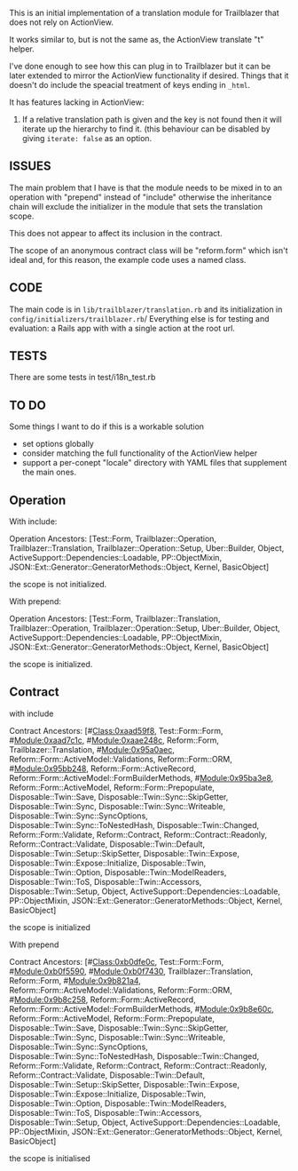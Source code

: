 
This is an initial implementation of a translation module for Trailblazer
that does not rely on ActionView.

It works similar to, but is not the same as, the ActionView translate "t"
helper.

I've done enough to see how this can plug in to Trailblazer but it can be
later extended to mirror the ActionView functionality if desired. Things that
it doesn't do include the speacial treatment of keys ending in `_html`.

It has features lacking in ActionView:

1. If a relative translation path is given and the key is not found then
it will iterate up the hierarchy to find it. (this behaviour can be disabled
by giving `iterate: false` as an option.

ISSUES
------

The main problem that I have is that the module needs to be mixed in to an
operation with "prepend" instead of "include" otherwise the inheritance chain
will exclude the initializer in the module that sets the translation scope.

This does not appear to affect its inclusion in the contract.

The scope of an anonymous contract class will be "reform.form" which isn't
ideal and, for this reason, the example code uses a named class.

CODE
----

The main code is in `lib/trailblazer/translation.rb` and its initialization
in `config/initializers/trailblazer.rb`/ Everything else is for testing and
evaluation: a Rails app with with a single action at the root url.

TESTS
-----

There are some tests in test/i18n_test.rb

TO DO
-----

Some things I want to do if this is a workable solution

* set options globally
* consider matching the full functionality of the ActionView helper
* support a per-conept "locale" directory with YAML files that supplement
  the main ones.


Operation
---------

With include:

Operation Ancestors:
[Test::Form, Trailblazer::Operation, Trailblazer::Translation, Trailblazer::Operation::Setup, Uber::Builder, Object, ActiveSupport::Dependencies::Loadable, PP::ObjectMixin, JSON::Ext::Generator::GeneratorMethods::Object, Kernel, BasicObject]

the scope is not initialized.

With prepend:

Operation Ancestors:
[Test::Form, Trailblazer::Translation, Trailblazer::Operation, Trailblazer::Operation::Setup, Uber::Builder, Object, ActiveSupport::Dependencies::Loadable, PP::ObjectMixin, JSON::Ext::Generator::GeneratorMethods::Object, Kernel, BasicObject]

the scope is initialized.


Contract
--------

with include

Contract Ancestors:
[#<Class:0xaad59f8>, Test::Form::Form, #<Module:0xaad7c1c>, #<Module:0xaae248c>, Reform::Form, Trailblazer::Translation, #<Module:0x95a0aec>, Reform::Form::ActiveModel::Validations, Reform::Form::ORM, #<Module:0x95bb248>, Reform::Form::ActiveRecord, Reform::Form::ActiveModel::FormBuilderMethods, #<Module:0x95ba3e8>, Reform::Form::ActiveModel, Reform::Form::Prepopulate, Disposable::Twin::Save, Disposable::Twin::Sync::SkipGetter, Disposable::Twin::Sync, Disposable::Twin::Sync::Writeable, Disposable::Twin::Sync::SyncOptions, Disposable::Twin::Sync::ToNestedHash, Disposable::Twin::Changed, Reform::Form::Validate, Reform::Contract, Reform::Contract::Readonly, Reform::Contract::Validate, Disposable::Twin::Default, Disposable::Twin::Setup::SkipSetter, Disposable::Twin::Expose, Disposable::Twin::Expose::Initialize, Disposable::Twin, Disposable::Twin::Option, Disposable::Twin::ModelReaders, Disposable::Twin::ToS, Disposable::Twin::Accessors, Disposable::Twin::Setup, Object, ActiveSupport::Dependencies::Loadable, PP::ObjectMixin, JSON::Ext::Generator::GeneratorMethods::Object, Kernel, BasicObject]

the scope is initialized

With prepend

Contract Ancestors:
[#<Class:0xb0dfe0c>, Test::Form::Form, #<Module:0xb0f5590>, #<Module:0xb0f7430>, Trailblazer::Translation, Reform::Form, #<Module:0x9b821a4>, Reform::Form::ActiveModel::Validations, Reform::Form::ORM, #<Module:0x9b8c258>, Reform::Form::ActiveRecord, Reform::Form::ActiveModel::FormBuilderMethods, #<Module:0x9b8e60c>, Reform::Form::ActiveModel, Reform::Form::Prepopulate, Disposable::Twin::Save, Disposable::Twin::Sync::SkipGetter, Disposable::Twin::Sync, Disposable::Twin::Sync::Writeable, Disposable::Twin::Sync::SyncOptions, Disposable::Twin::Sync::ToNestedHash, Disposable::Twin::Changed, Reform::Form::Validate, Reform::Contract, Reform::Contract::Readonly, Reform::Contract::Validate, Disposable::Twin::Default, Disposable::Twin::Setup::SkipSetter, Disposable::Twin::Expose, Disposable::Twin::Expose::Initialize, Disposable::Twin, Disposable::Twin::Option, Disposable::Twin::ModelReaders, Disposable::Twin::ToS, Disposable::Twin::Accessors, Disposable::Twin::Setup, Object, ActiveSupport::Dependencies::Loadable, PP::ObjectMixin, JSON::Ext::Generator::GeneratorMethods::Object, Kernel, BasicObject]

the scope is initialised
